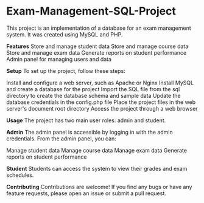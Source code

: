 # Exam-Management-SQL-Project
This project is an implementation of a database for an exam management system. It was created using MySQL and PHP.

**Features**
Store and manage student data
Store and manage course data
Store and manage exam data
Generate reports on student performance
Admin panel for managing users and data

**Setup**
To set up the project, follow these steps:

Install and configure a web server, such as Apache or Nginx
Install MySQL and create a database for the project
Import the SQL file from the sql directory to create the database schema and sample data
Update the database credentials in the config.php file
Place the project files in the web server's document root directory
Access the project through a web browser

**Usage**
The project has two main user roles: admin and student.

**Admin**
The admin panel is accessible by logging in with the admin credentials. From the admin panel, you can:

Manage student data
Manage course data
Manage exam data
Generate reports on student performance

**Student**
Students can access the system to view their grades and exam schedules.

**Contributing**
Contributions are welcome! If you find any bugs or have any feature requests, please open an issue or submit a pull request.
